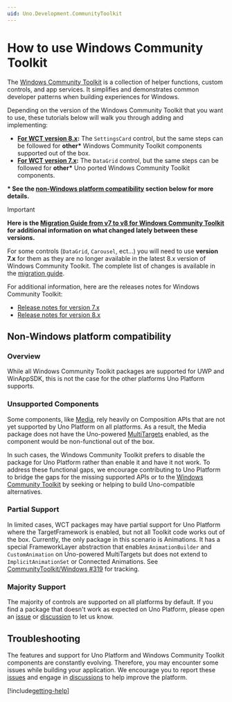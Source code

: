 ```yaml
---
uid: Uno.Development.CommunityToolkit
---
```


# How to use Windows Community Toolkit

The [Windows Community Toolkit](https://learn.microsoft.com/windows/communitytoolkit/) is a collection of helper functions, custom controls, and app services. It simplifies and demonstrates common developer patterns when building experiences for Windows.

Depending on the version of the Windows Community Toolkit that you want to use, these tutorials below will walk you through adding and implementing:

- **[For WCT version 8.x](xref:Uno.Development.CommunityToolkit.v8):** The `SettingsCard` control, but the same steps can be followed for **other\*** Windows Community Toolkit components supported out of the box.
- **[For WCT version 7.x](xref:Uno.Development.CommunityToolkit.v7):** The `DataGrid` control, but the same steps can be followed for **other\*** Uno ported Windows Community Toolkit components.

**\* See the [non-Windows platform compatibility](#non-windows-platform-compatibility) section below for more details.**

> [!IMPORTANT]
> **Here is the [Migration Guide from v7 to v8 for Windows Community Toolkit](https://github.com/CommunityToolkit/Windows/wiki/Migration-Guide-from-v7-to-v8) for additional information on what changed lately between these versions.**
>
> For some controls (`DataGrid`, `Carousel`, ect...) you will need to use **version 7.x** for them as they are no longer available in the latest 8.x version of Windows Community Toolkit. The complete list of changes is available in the [migration guide](https://github.com/CommunityToolkit/Windows/wiki/Migration-Guide-from-v7-to-v8).
>
> For additional information, here are the releases notes for Windows Community Toolkit:
>
> - [Release notes for version 7.x](https://github.com/CommunityToolkit/WindowsCommunityToolkit/releases)
> - [Release notes for version 8.x](https://github.com/CommunityToolkit/Windows/releases)

## Non-Windows platform compatibility

### Overview

While all Windows Community Toolkit packages are supported for UWP and WinAppSDK, this is not the case for the other platforms Uno Platform supports.

### Unsupported Components

Some components, like [Media](https://github.com/CommunityToolkit/Windows/tree/main/components/Media/src), rely heavily on Composition APIs that are not yet supported by Uno Platform on all platforms. As a result, the Media package does not have the Uno-powered [MultiTargets](https://github.com/CommunityToolkit/Windows/blob/main/components/Media/src/MultiTarget.props) enabled, as the component would be non-functional out of the box.

In such cases, the Windows Community Toolkit prefers to disable the package for Uno Platform rather than enable it and have it not work. To address these functional gaps, we encourage contributing to Uno Platform to bridge the gaps for the missing supported APIs or to the [Windows Community Toolkit](https://github.com/CommunityToolkit/Windows) by seeking or helping to build Uno-compatible alternatives.

### Partial Support

In limited cases, WCT packages may have partial support for Uno Platform where the TargetFramework is enabled, but not all Toolkit code works out of the box. Currently, the only package in this scenario is Animations. It has a special FrameworkLayer abstraction that enables `AnimationBuilder` and `CustomAnimation` on Uno-powered MultiTargets but does not extend to `ImplicitAnimationSet` or Connected Animations.
See [CommunityToolkit/Windows #319](https://github.com/CommunityToolkit/Windows/issues/319) for tracking.

### Majority Support

The majority of controls are supported on all platforms by default.
If you find a package that doesn't work as expected on Uno Platform, please open an [issue](https://github.com/unoplatform/uno/issues/new/choose) or [discussion](https://github.com/unoplatform/uno/discussions) to let us know.

## Troubleshooting

The features and support for Uno Platform and Windows Community Toolkit components are constantly evolving. Therefore, you may encounter some issues while building your application. We encourage you to report these [issues](https://github.com/unoplatform/uno/issues/new/choose) and engage in [discussions](https://github.com/unoplatform/uno/discussions) to help improve the platform.

[!include[getting-help](includes/getting-help.md)]
